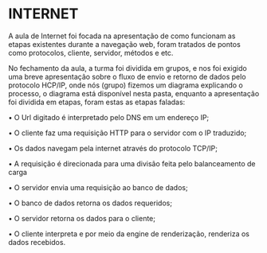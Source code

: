 # INTERNET
A aula de Internet foi focada na apresentação de como funcionam as etapas existentes durante a navegação web, foram tratados de pontos como protocolos, cliente, servidor, métodos e etc.

No fechamento da aula, a turma foi dividida em grupos, e nos foi exigido uma breve apresentação sobre o fluxo de envio e retorno de dados pelo protocolo HCP/IP, onde nós (grupo) fizemos um diagrama explicando o processo, o diagrama está disponível nesta pasta, enquanto a apresentação foi dividida em etapas, foram estas as etapas faladas:

• O Url digitado é interpretado pelo DNS em um endereço IP;

• O cliente faz uma requisição HTTP para o servidor com o IP traduzido;

• Os dados navegam pela internet através do protocolo TCP/IP;

• A requisição é direcionada para uma divisão feita pelo balanceamento de carga

• O servidor envia uma requisição ao banco de dados;

• O banco de dados retorna os dados requeridos;

• O servidor retorna os dados para o cliente;

• O cliente interpreta e por meio da engine de renderização, renderiza os dados recebidos.